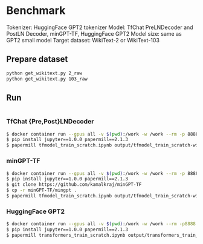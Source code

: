 # Benchmark

Tokenizer: HuggingFace GPT2 tokenizer
Model: TfChat PreLNDecoder and PostLN Decoder, minGPT-TF, HuggingFace GPT2
Model size: same as GPT2 small model
Target dataset: WikiText-2 or WikiText-103

## Prepare dataset

```sh
python get_wikitext.py 2_raw
python get_wikitext.py 103_raw
```

## Run

```sh
```

### TfChat {Pre,Post}LNDecoder

```sh
$ docker container run --gpus all -v $(pwd):/work -w /work --rm -p 8888:8888 -it tensorflow/tensorflow:2.3.1-gpu
$ pip install jupyter==1.0.0 papermill==2.1.3
$ papermill tfmodel_train_scratch.ipynb output/tfmodel_train_scratch-wikitext_103_raw-pre_ln.ipynb -p train_file wikitext-103-raw/wiki.train.raw -p valid_file wikitext-103-raw/wiki.valid.raw -p epochs 20 -p model_type pre_ln
```

### minGPT-TF

```sh
$ docker container run --gpus all -v $(pwd):/work -w /work --rm -p 8888:8888 -it tensorflow/tensorflow:2.3.1-gpu
$ pip install jupyter==1.0.0 papermill==2.1.3
$ git clone https://github.com/kamalkraj/minGPT-TF
$ cp -r minGPT-TF/mingpt .
$ papermill tfmodel_train_scratch.ipynb output/tfmodel_train_scratch-wikitext_103_raw-min_gpt.ipynb -p train_file wikitext-103-raw/wiki.train.raw -p valid_file wikitext-103-raw/wiki.valid.raw -p epochs 20 -p model_type min_gpt
```

### HuggingFace GPT2

```sh
$ docker container run --gpus all -v $(pwd):/work -w /work --rm -p8888:8888 -it pytorch/pytorch:1.6.0-cuda10.1-cudnn7-devel
$ pip install jupyter==1.0.0 papermill==2.1.3
$ papermill transformers_train_scratch.ipynb output/transformers_train_scratch-wikitext_103_raw.ipynb -p train_file wikitext-103-raw/wiki.train.raw -p valid_file wikitext-103-raw/wiki.valid.raw -p epochs 20
```
